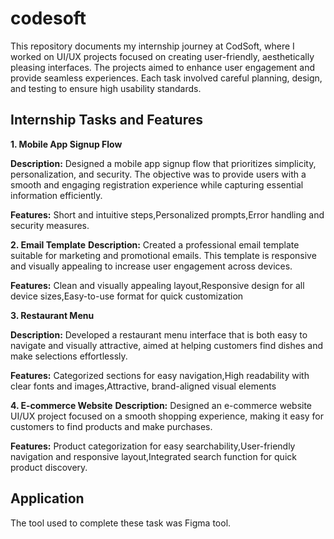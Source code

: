 # codesoft
This repository documents my internship journey at CodSoft, where I worked on UI/UX projects focused on creating user-friendly, aesthetically pleasing interfaces. The projects aimed to enhance user engagement and provide seamless experiences. Each task involved careful planning, design, and testing to ensure high usability standards.


## Internship Tasks and Features
**1. Mobile App Signup Flow**

**Description:** Designed a mobile app signup flow that prioritizes simplicity, personalization, and security. The objective was to provide users with a smooth and engaging registration experience while capturing essential information efficiently.

**Features:**
Short and intuitive steps,Personalized prompts,Error handling and security measures.

**2. Email Template**
**Description:** Created a professional email template suitable for marketing and promotional emails. This template is responsive and visually appealing to increase user engagement across devices.

**Features:**
Clean and visually appealing layout,Responsive design for all device sizes,Easy-to-use format for quick customization

**3. Restaurant Menu**

**Description:** Developed a restaurant menu interface that is both easy to navigate and visually attractive, aimed at helping customers find dishes and make selections effortlessly.

**Features:**
Categorized sections for easy navigation,High readability with clear fonts and images,Attractive, brand-aligned visual elements

**4. E-commerce Website**
**Description:** Designed an e-commerce website UI/UX project focused on a smooth shopping experience, making it easy for customers to find products and make purchases.

**Features:**
Product categorization for easy searchability,User-friendly navigation and responsive layout,Integrated search function for quick product discovery.

## Application
The tool used to complete these task was Figma tool.
